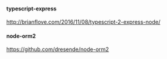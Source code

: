 #### typescript-express

http://brianflove.com/2016/11/08/typescript-2-express-node/

#### node-orm2

https://github.com/dresende/node-orm2